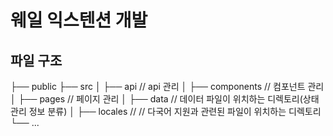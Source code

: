 # 웨일 익스텐션 개발

## 파일 구조
├── public
├── src
│   ├── api // api 관리
│   ├── components // 컴포넌트 관리
│   ├── pages // 페이지 관리
│   ├── data // 데이터 파일이 위치하는 디렉토리(상태관리 정보 분류)
│   ├── locales // // 다국어 지원과 관련된 파일이 위치하는 디렉토리
└── ...


